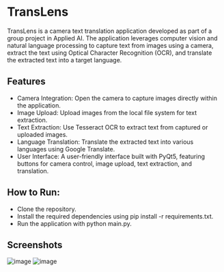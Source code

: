 # TransLens
TransLens is a camera text translation application developed as part of a group project in Applied AI. The application leverages computer vision and natural language processing to capture text from images using a camera, extract the text using Optical Character Recognition (OCR), and translate the extracted text into a target language.

## Features
- Camera Integration: Open the camera to capture images directly within the application.
- Image Upload: Upload images from the local file system for text extraction.
- Text Extraction: Use Tesseract OCR to extract text from captured or uploaded images.
- Language Translation: Translate the extracted text into various languages using Google Translate.
- User Interface: A user-friendly interface built with PyQt5, featuring buttons for camera control, image upload, text extraction, and translation.

## How to Run: <br>
- Clone the repository.
- Install the required dependencies using pip install -r requirements.txt.
- Run the application with python main.py.

## Screenshots
![image](https://github.com/user-attachments/assets/329c38b1-06a1-4aad-a9f2-fff251e1020f)
![image](https://github.com/user-attachments/assets/7979797f-1317-4f20-a3bc-c7c9cd8ab149)




